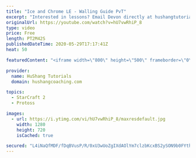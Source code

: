 ```yaml
---
title: "Ice and Chrome LE - Walling Guide PvT"
excerpt: "Interested in lessons? Email Devon directly at hushangtutorials@outlook.com ------------------------------------------------------------------------------------------------------- Want to support HuShang Tutorials directly? Patreon is a website where you can contribute a monthly donation that will help"
originalUrl: https://youtube.com/watch?v=hU7vwRhiP_8
type: video
price: Free
length: PT2M42S
publishedDateTime: 2020-05-29T17:17:41Z
heat: 50

featuredContent: "<iframe width=\"800\" height=\"500\" frameborder=\"0\" src=\"https://www.youtube.com/embed/hU7vwRhiP_8\" allow=\"accelerometer; autoplay; encrypted-media; gyroscope; picture-in-picture\" allowfullscreen></iframe>"

provider:
  name: HuShang Tutorials
  domain: hushangcoaching.com

topics:
  - StarCraft 2
  - Protoss

images:
  - url: https://i.ytimg.com/vi/hU7vwRhiP_8/maxresdefault.jpg
    width: 1280
    height: 720
    isCached: true

secured: "L4iNaQfMDF/fDqBVusP/R/0xU3wUoZgIXdAOlYm7clzbKcxBS2ySON9b0FYth5W4JbbKve6S4xIl6k2KA8TscocwNw7Wr0Br9x7bxdrx+5Wc0EZzQcVMRcXjoGFPxBUWeMbJXAkpnhb+Ev61Ff0XL+W8Vdx+BZbxy7Sva2PJmPbzcgtb0DIuMLjROM6Bp196Li/CXqOCwm/oRA2HBYBX9VpIWQEsbMfJ9q+kLIT9yeqVxWe2ztKFNn+tNqoHnLjYqxSxCJ74lE/GqB3iwFnxuBx3Fioy7ojBXEqt5edq6EJN1QLMyXgk+lS7LhfXUaE/BHj35TLU7diYiGMher+0brUjKU6+Sxir4p5AagqJe81vLswx/gHMcwF0k9+Pd1vmPnBV2W9d9Yy4loPR9BAFJ4IUhpaREwSDyGNmwEhyJFA=;iS54TMYPWFJEUbo12va0/g=="
---
```


